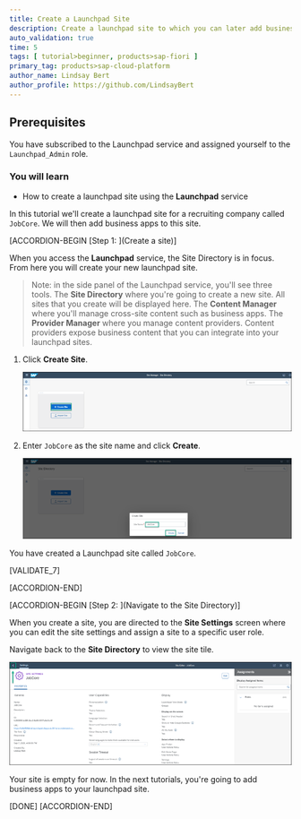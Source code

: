 ```yaml
---
title: Create a Launchpad Site
description: Create a launchpad site to which you can later add business apps.
auto_validation: true
time: 5
tags: [ tutorial>beginner, products>sap-fiori ]
primary_tag: products>sap-cloud-platform
author_name: Lindsay Bert
author_profile: https://github.com/LindsayBert
---
```


## Prerequisites
You have subscribed to the Launchpad service and assigned yourself to the `Launchpad_Admin` role.


### You will learn
  - How to create a launchpad site using the **Launchpad** service

In this tutorial we'll create a launchpad site for a recruiting company called `JobCore`. We will then add business apps to this site.

[ACCORDION-BEGIN [Step 1: ](Create a site)]

When you access the **Launchpad** service, the Site Directory is in focus. From here you will create your new launchpad site.

> Note: in the side panel of the Launchpad service, you'll see three tools. The **Site Directory** where you're going to create a new site. All sites that you create will be displayed here. The **Content Manager** where you'll manage cross-site content such as business apps. The **Provider Manager** where you manage content providers. Content providers expose business content that you can integrate into your launchpad sites.


1. Click **Create Site**.

    ![Create site](1_create_new_site.png)

2. Enter `JobCore` as the site name and click **Create**.

    ![Name site](2_name_site.png)

You have created a Launchpad site called `JobCore`.

[VALIDATE_7]

[ACCORDION-END]

[ACCORDION-BEGIN [Step 2: ](Navigate to the Site Directory)]

When you create a site, you are directed to the **Site Settings** screen where you can edit the site settings and assign a site to a specific user role.

Navigate back to the **Site Directory** to view the site tile.

  ![Navigate to site directory](3_to_site_directory.png)


  Your site is empty for now. In the next tutorials, you're going to add business apps to your launchpad site.


[DONE]
[ACCORDION-END]

